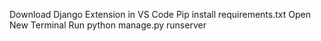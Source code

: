 Download Django Extension in VS Code 
Pip install requirements.txt
Open New Terminal 
Run python manage.py runserver
